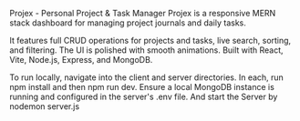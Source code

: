 Projex - Personal Project & Task Manager
Projex is a responsive MERN stack dashboard for managing project journals and daily tasks.

It features full CRUD operations for projects and tasks, live search, sorting, and filtering. The UI is polished with smooth animations. Built with React, Vite, Node.js, Express, and MongoDB.

To run locally, navigate into the client and server directories. In each, run npm install and then npm run dev. Ensure a local MongoDB instance is running and configured in the server's .env file. And start the Server by nodemon server.js
